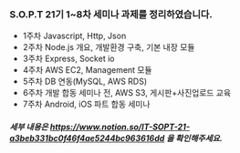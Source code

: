 ### S.O.P.T 21기 1~8차 세미나 과제를 정리하였습니다.
- 1주차 Javascript, Http, Json
- 2주차 Node.js 개요, 개발환경 구축, 기본 내장 모듈
- 3주차 Express, Socket io
- 4주차 AWS EC2, Management 모듈
- 5주차 DB 연동(MySQL, AWS RDS)
- 6주차 개발 합동 세미나 전, AWS S3, 게시판+사진업로드 교육
- 7주차 Android, iOS 파트 합동 세미나
##### 세부 내용은 https://www.notion.so/IT-SOPT-21-a3beb331bc0f46f4ae5244bc963616dd 을 확인해주세요.